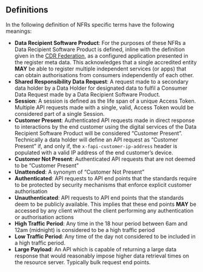 ## Definitions
In the following definition of NFRs specific terms have the following meanings:

- **Data Recipient Software Product**: For the purposes of these NFRs a Data Recipient Software Product is defined, inline with the definition given in the [CDR Federation](#cdr-federation), as a configured application presented in the register meta data.  This acknowledges that a single accredited entity **MAY** be able to register multiple independent services (or apps) that can obtain authorisations from consumers independently of each other.
- **Shared Responsibility Data Request**: A request made to a secondary data holder by a Data Holder for designated data to fulfil a Consumer Data Request made by a Data Recipient Software Product.
- **Session**: A session is defined as the life span of a unique Access Token.  Multiple API requests made with a single, valid, Access Token would be considered part of a single Session.
- **Customer Present**: Authenticated API requests made in direct response to interactions by the end customer using the digital services of the Data Recipient Software Product will be considered “Customer Present”.  Technically a data holder will define an API request as “Customer Present” if, and only if, the `x-fapi-customer-ip-address` header is populated with a valid IP address of the end customer’s device.
- **Customer Not Present**: Authenticated API requests that are not deemed to be “Customer Present”
- **Unattended**: A synonym of “Customer Not Present”
- **Authenticated**: API requests to API end points that the standards require to be protected by security mechanisms that enforce explicit customer authorisation
- **Unauthenticated**: API requests to API end points that the standards deem to be publicly available.  This implies that these end points **MAY** be accessed by any client without the client performing any authentication or authorisation actions
- **High Traffic Period**: Any time in the 18 hour period between 6am and 12am (midnight) is considered to be a high traffic period
- **Low Traffic Period**: Any time of the day not considered to be included in a high traffic period.
- **Large Payload**: An API which is capable of returning a large data response that would reasonably impose higher data retrieval times on the resource server. Typically bulk request end points.
